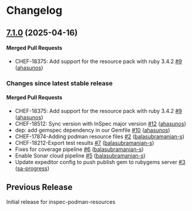 # Changelog
<!-- latest_release 7.1.0 -->
## [7.1.0](https://github.com/inspec/inspec-podman-resources/tree/7.1.0) (2025-04-16)

#### Merged Pull Requests
- CHEF-18375: Add support for the resource pack with ruby 3.4.2 [#9](https://github.com/inspec/inspec-podman-resources/pull/9) ([ahasunos](https://github.com/ahasunos))
<!-- latest_release -->
<!-- release_rollup -->
### Changes since latest stable release

#### Merged Pull Requests
- CHEF-18375: Add support for the resource pack with ruby 3.4.2 [#9](https://github.com/inspec/inspec-podman-resources/pull/9) ([ahasunos](https://github.com/ahasunos)) <!-- 7.1.0 -->
- CHEF-18512: Sync version with InSpec major version [#12](https://github.com/inspec/inspec-podman-resources/pull/12) ([ahasunos](https://github.com/ahasunos)) <!-- 7.0.0 -->
- dep: add gemspec dependency in our Gemfile [#10](https://github.com/inspec/inspec-podman-resources/pull/10) ([ahasunos](https://github.com/ahasunos)) <!-- 0.1.6 -->
- CHEF-17874-Adding podman resource files [#2](https://github.com/inspec/inspec-podman-resources/pull/2) ([balasubramanian-s](https://github.com/balasubramanian-s)) <!-- 0.1.5 -->
- CHEF-18212-Export test results [#7](https://github.com/inspec/inspec-podman-resources/pull/7) ([balasubramanian-s](https://github.com/balasubramanian-s)) <!-- 0.1.4 -->
- Fixes for coverage pipeline [#6](https://github.com/inspec/inspec-podman-resources/pull/6) ([balasubramanian-s](https://github.com/balasubramanian-s)) <!-- 0.1.3 -->
- Enable Sonar cloud pipeline [#5](https://github.com/inspec/inspec-podman-resources/pull/5) ([balasubramanian-s](https://github.com/balasubramanian-s)) <!-- 0.1.2 -->
- Update expeditor config to push publish gem to rubygems server [#3](https://github.com/inspec/inspec-podman-resources/pull/3) ([sa-progress](https://github.com/sa-progress)) <!-- 0.1.1 -->
<!-- release_rollup -->
<!-- latest_stable_release -->
<!-- latest_stable_release -->
## Previous Release
Initial release for inspec-podman-resources